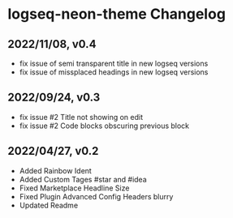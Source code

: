 # logseq-neon-theme Changelog

## 2022/11/08, v0.4
- fix issue of semi transparent title in new logseq versions
- fix issue of missplaced headings in new logseq versions

## 2022/09/24, v0.3
- fix issue #2 Title not showing on edit
- fix issue #2 Code blocks obscuring previous block

## 2022/04/27, v0.2
- Added Rainbow Ident
- Added Custom Tages #star and #idea
- Fixed Marketplace Headline Size
- Fixed Plugin Advanced Config Headers blurry
- Updated Readme
